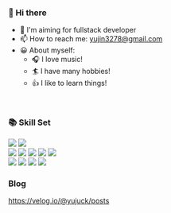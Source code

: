 <!-- <div align="center"> -->

### 👋 Hi there 
- 🌱 I'm aiming for fullstack developer
- 📫 How to reach me: yujin3278@gmail.com
- 😀 About myself:
  - 🎧 I love music!
  - 🏄 I have many hobbies!
  - 👍 I like to learn things!
 <br/>
  
### 📚 Skill Set
<div>
<img src="https://img.shields.io/badge/JavaScript-F7DF1E?style=for-the-badge&logo=JavaScript&logoColor=white">
<img src="https://img.shields.io/badge/TypeScript-3178C6?style=for-the-badge&logo=TypeScript&logoColor=white">
</div>
<div>
<img src="https://img.shields.io/badge/NodeJS-339933?style=for-the-badge&logo=nodedotjs&logoColor=white">
<img src="https://img.shields.io/badge/NestJS-E0234E?style=for-the-badge&logo=nestjs&logoColor=white"> 
<img src="https://img.shields.io/badge/AWS-232F3E?style=for-the-badge&logo=Amazon aws&logoColor=white">
<img src="https://img.shields.io/badge/MongoDB-47A248?style=for-the-badge&logo=mongodb&logoColor=white">
<img src="https://img.shields.io/badge/Docker-2496ED?style=for-the-badge&logo=Docker&logoColor=white">
</div>
<div>
<img src="https://img.shields.io/badge/HTML5-E34F26?style=for-the-badge&logo=HTML5&logoColor=white">
<img src="https://img.shields.io/badge/CSS3-1572B6?style=for-the-badge&logo=CSS3&logoColor=white"> 
<img src="https://img.shields.io/badge/ReactJS-61DAFB?style=for-the-badge&logo=react&logoColor=white">
<img src="https://img.shields.io/badge/VueJS-4FC08D?style=for-the-badge&logo=Vue.js&logoColor=white">
</div>

### Blog
https://velog.io/@yujuck/posts
<!--![yujuck's GitHub stats](https://github-readme-stats.vercel.app/api?username=yujuck&show_icons=true&theme=radical)-->

<!-- </div> -->
